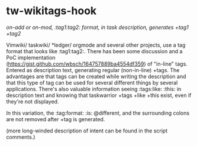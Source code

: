# tw-wikitags-hook
_on-add or on-mod, :tag1:tag2: format, in task description, generates +tag1 +tag2_

Vimwiki/ taskwiki/ *ledger/ orgmode and several other projects, use a tag format that looks like :tag1:tag2:. 
There has been some discussion and a PoC implementation (https://gist.github.com/wbsch/164757889ba4554df359) of "in-line" tags.  Entered as description text, generating regular (non-in-line) +tags. The advantages are that tags can be created while writing the description and that this type of tag can be used for several different things by several applications. There's also valuable information seeing :tags:like: :this: in description text and knowing that taskwarrior +tags +like +this exist, even if they're not displayed. 

In this variation, the :tag:format: :is: @different, and the surrounding colons are not removed after +tag is generated. 

(more long-winded description of intent can be found in the script comments.)

